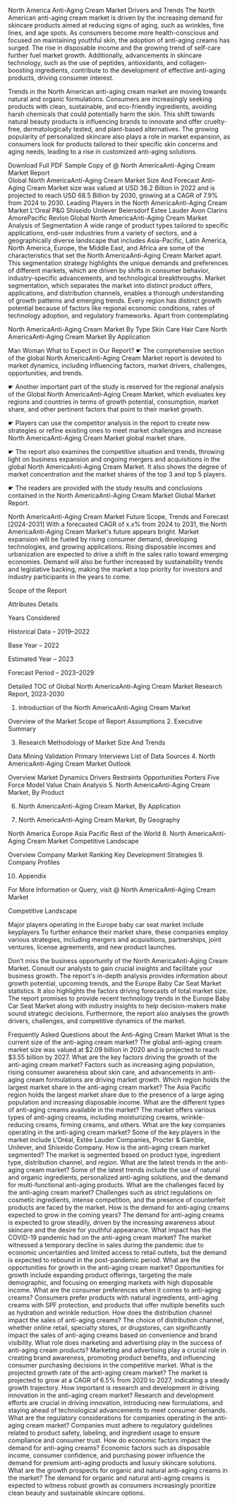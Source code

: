 North America Anti-Aging Cream Market Drivers and Trends
The North American anti-aging cream market is driven by the increasing demand for skincare products aimed at reducing signs of aging, such as wrinkles, fine lines, and age spots. As consumers become more health-conscious and focused on maintaining youthful skin, the adoption of anti-aging creams has surged. The rise in disposable income and the growing trend of self-care further fuel market growth. Additionally, advancements in skincare technology, such as the use of peptides, antioxidants, and collagen-boosting ingredients, contribute to the development of effective anti-aging products, driving consumer interest.

Trends in the North American anti-aging cream market are moving towards natural and organic formulations. Consumers are increasingly seeking products with clean, sustainable, and eco-friendly ingredients, avoiding harsh chemicals that could potentially harm the skin. This shift towards natural beauty products is influencing brands to innovate and offer cruelty-free, dermatologically tested, and plant-based alternatives. The growing popularity of personalized skincare also plays a role in market expansion, as consumers look for products tailored to their specific skin concerns and aging needs, leading to a rise in customized anti-aging solutions.

Download Full PDF Sample Copy of @ North AmericaAnti-Aging Cream Market Report  
Global North AmericaAnti-Aging Cream Market Size And Forecast
Anti-Aging Cream Market size was valued at USD 38.2 Billion in 2022 and is projected to reach USD 68.5 Billion by 2030, growing at a CAGR of 7.9% from 2024 to 2030.
Leading Players in the North AmericaAnti-Aging Cream Market
L'Oreal
P&G
Shiseido
Unilever
Beiersdorf
Estee Lauder
Avon
Clarins
AmorePacific
Revlon
Global North AmericaAnti-Aging Cream Market Analysis of Segmentation
A wide range of product types tailored to specific applications, end-user industries from a variety of sectors, and a geographically diverse landscape that includes Asia-Pacific, Latin America, North America, Europe, the Middle East, and Africa are some of the characteristics that set the North AmericaAnti-Aging Cream Market apart. This segmentation strategy highlights the unique demands and preferences of different markets, which are driven by shifts in consumer behavior, industry-specific advancements, and technological breakthroughs. Market segmentation, which separates the market into distinct product offers, applications, and distribution channels, enables a thorough understanding of growth patterns and emerging trends. Every region has distinct growth potential because of factors like regional economic conditions, rates of technology adoption, and regulatory frameworks. Apart from contemplating

North AmericaAnti-Aging Cream Market By Type
Skin Care
Hair Care
North AmericaAnti-Aging Cream Market By Application

Man
Woman
What to Expect in Our Report?
☛ The comprehensive section of the global North AmericaAnti-Aging Cream Market report is devoted to market dynamics, including influencing factors, market drivers, challenges, opportunities, and trends.

☛ Another important part of the study is reserved for the regional analysis of the Global North AmericaAnti-Aging Cream Market, which evaluates key regions and countries in terms of growth potential, consumption, market share, and other pertinent factors that point to their market growth.

☛ Players can use the competitor analysis in the report to create new strategies or refine existing ones to meet market challenges and increase North AmericaAnti-Aging Cream Market global market share.

☛ The report also examines the competitive situation and trends, throwing light on business expansion and ongoing mergers and acquisitions in the global North AmericaAnti-Aging Cream Market. It also shows the degree of market concentration and the market shares of the top 3 and top 5 players.

☛ The readers are provided with the study results and conclusions contained in the North AmericaAnti-Aging Cream Market Global Market Report.

North AmericaAnti-Aging Cream Market Future Scope, Trends and Forecast [2024-2031]
With a forecasted CAGR of x.x% from 2024 to 2031, the North AmericaAnti-Aging Cream Market's future appears bright. Market expansion will be fueled by rising consumer demand, developing technologies, and growing applications. Rising disposable incomes and urbanization are expected to drive a shift in the sales ratio toward emerging economies. Demand will also be further increased by sustainability trends and legislative backing, making the market a top priority for investors and industry participants in the years to come.

Scope of the Report

Attributes Details

Years Considered

Historical Data – 2019–2022

Base Year – 2022

Estimated Year – 2023

Forecast Period – 2023–2029

Detailed TOC of Global North AmericaAnti-Aging Cream Market Research Report, 2023-2030
1. Introduction of the North AmericaAnti-Aging Cream Market

Overview of the Market
Scope of Report
Assumptions
2. Executive Summary

3. Research Methodology of Market Size And Trends

Data Mining
Validation
Primary Interviews
List of Data Sources
4. North AmericaAnti-Aging Cream Market Outlook

Overview
Market Dynamics
Drivers
Restraints
Opportunities
Porters Five Force Model
Value Chain Analysis
5. North AmericaAnti-Aging Cream Market, By Product

6. North AmericaAnti-Aging Cream Market, By Application

7. North AmericaAnti-Aging Cream Market, By Geography

North America
Europe
Asia Pacific
Rest of the World
8. North AmericaAnti-Aging Cream Market Competitive Landscape

Overview
Company Market Ranking
Key Development Strategies
9. Company Profiles

10. Appendix

For More Information or Query, visit @ North AmericaAnti-Aging Cream Market

Competitive Landscape

Major players operating in the Europe baby car seat market include keyplayers To further enhance their market share, these companies employ various strategies, including mergers and acquisitions, partnerships, joint ventures, license agreements, and new product launches.

Don’t miss the business opportunity of the North AmericaAnti-Aging Cream Market. Consult our analysts to gain crucial insights and facilitate your business growth.
The report's in-depth analysis provides information about growth potential, upcoming trends, and the Europe Baby Car Seat Market statistics. It also highlights the factors driving forecasts of total market size. The report promises to provide recent technology trends in the Europe Baby Car Seat Market along with industry insights to help decision-makers make sound strategic decisions. Furthermore, the report also analyses the growth drivers, challenges, and competitive dynamics of the market.

Frequently Asked Questions about the Anti-Aging Cream Market
What is the current size of the anti-aging cream market?
The global anti-aging cream market size was valued at $2.09 billion in 2020 and is projected to reach $3.55 billion by 2027.
What are the key factors driving the growth of the anti-aging cream market?
Factors such as increasing aging population, rising consumer awareness about skin care, and advancements in anti-aging cream formulations are driving market growth.
Which region holds the largest market share in the anti-aging cream market?
The Asia Pacific region holds the largest market share due to the presence of a large aging population and increasing disposable income.
What are the different types of anti-aging creams available in the market?
The market offers various types of anti-aging creams, including moisturizing creams, wrinkle-reducing creams, firming creams, and others.
What are the key companies operating in the anti-aging cream market?
Some of the key players in the market include L’Oréal, Estée Lauder Companies, Procter & Gamble, Unilever, and Shiseido Company.
How is the anti-aging cream market segmented?
The market is segmented based on product type, ingredient type, distribution channel, and region.
What are the latest trends in the anti-aging cream market?
Some of the latest trends include the use of natural and organic ingredients, personalized anti-aging solutions, and the demand for multi-functional anti-aging products.
What are the challenges faced by the anti-aging cream market?
Challenges such as strict regulations on cosmetic ingredients, intense competition, and the presence of counterfeit products are faced by the market.
How is the demand for anti-aging creams expected to grow in the coming years?
The demand for anti-aging creams is expected to grow steadily, driven by the increasing awareness about skincare and the desire for youthful appearance.
What impact has the COVID-19 pandemic had on the anti-aging cream market?
The market witnessed a temporary decline in sales during the pandemic due to economic uncertainties and limited access to retail outlets, but the demand is expected to rebound in the post-pandemic period.
What are the opportunities for growth in the anti-aging cream market?
Opportunities for growth include expanding product offerings, targeting the male demographic, and focusing on emerging markets with high disposable income.
What are the consumer preferences when it comes to anti-aging creams?
Consumers prefer products with natural ingredients, anti-aging creams with SPF protection, and products that offer multiple benefits such as hydration and wrinkle reduction.
How does the distribution channel impact the sales of anti-aging creams?
The choice of distribution channel, whether online retail, specialty stores, or drugstores, can significantly impact the sales of anti-aging creams based on convenience and brand visibility.
What role does marketing and advertising play in the success of anti-aging cream products?
Marketing and advertising play a crucial role in creating brand awareness, promoting product benefits, and influencing consumer purchasing decisions in the competitive market.
What is the projected growth rate of the anti-aging cream market?
The market is projected to grow at a CAGR of 6.5% from 2020 to 2027, indicating a steady growth trajectory.
How important is research and development in driving innovation in the anti-aging cream market?
Research and development efforts are crucial in driving innovation, introducing new formulations, and staying ahead of technological advancements to meet consumer demands.
What are the regulatory considerations for companies operating in the anti-aging cream market?
Companies must adhere to regulatory guidelines related to product safety, labeling, and ingredient usage to ensure compliance and consumer trust.
How do economic factors impact the demand for anti-aging creams?
Economic factors such as disposable income, consumer confidence, and purchasing power influence the demand for premium anti-aging products and luxury skincare solutions.
What are the growth prospects for organic and natural anti-aging creams in the market?
The demand for organic and natural anti-aging creams is expected to witness robust growth as consumers increasingly prioritize clean beauty and sustainable skincare options.
